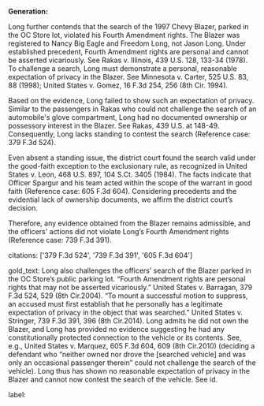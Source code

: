 **Generation:**

Long further contends that the search of the 1997 Chevy Blazer, parked in the OC Store lot, violated his Fourth Amendment rights. The Blazer was registered to Nancy Big Eagle and Freedom Long, not Jason Long. Under established precedent, Fourth Amendment rights are personal and cannot be asserted vicariously. See Rakas v. Illinois, 439 U.S. 128, 133-34 (1978). To challenge a search, Long must demonstrate a personal, reasonable expectation of privacy in the Blazer. See Minnesota v. Carter, 525 U.S. 83, 88 (1998); United States v. Gomez, 16 F.3d 254, 256 (8th Cir. 1994).

Based on the evidence, Long failed to show such an expectation of privacy. Similar to the passengers in Rakas who could not challenge the search of an automobile's glove compartment, Long had no documented ownership or possessory interest in the Blazer. See Rakas, 439 U.S. at 148-49. Consequently, Long lacks standing to contest the search (Reference case: 379 F.3d 524).

Even absent a standing issue, the district court found the search valid under the good-faith exception to the exclusionary rule, as recognized in United States v. Leon, 468 U.S. 897, 104 S.Ct. 3405 (1984). The facts indicate that Officer Spargur and his team acted within the scope of the warrant in good faith (Reference case: 605 F.3d 604). Considering precedents and the evidential lack of ownership documents, we affirm the district court’s decision.

Therefore, any evidence obtained from the Blazer remains admissible, and the officers' actions did not violate Long’s Fourth Amendment rights (Reference case: 739 F.3d 391).

citations: ['379 F.3d 524', '739 F.3d 391', '605 F.3d 604']

gold_text: Long also challenges the officers’ search of the Blazer parked in the OC Store’s public parking lot. “Fourth Amendment rights are personal rights that may not be asserted vicariously.” United States v. Barragan, 379 F.3d 524, 529 (8th Cir.2004). “To mount a successful motion to suppress, an accused must first establish that he personally has a legitimate expectation of privacy in the object that was searched.” United States v. Stringer, 739 F.3d 391, 396 (8th Cir.2014). Long admits he did not own the Blazer, and Long has provided no evidence suggesting he had any constitutionally protected connection to the vehicle or its contents. See, e.g., United States v. Marquez, 605 F.3d 604, 609 (8th Cir.2010) (deciding a defendant who “neither owned nor drove the [searched vehicle] and was only an occasional passenger therein” could not challenge the search of the vehicle). Long thus has shown no reasonable expectation of privacy in the Blazer and cannot now contest the search of the vehicle. See id.

label: 
